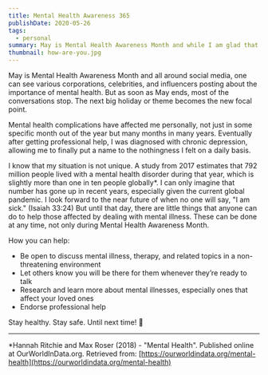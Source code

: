 ```yaml
---
title: Mental Health Awareness 365
publishDate: 2020-05-26
tags:
  - personal
summary: May is Mental Health Awareness Month and while I am glad that mental health gains some more exposure during the month, it is important throughout the entire year. I detail how common mental illness is and how simple actions can help those who suffer.
thumbnail: how-are-you.jpg
---
```


May is Mental Health Awareness Month and all around social media, one can see various corporations, celebrities, and influencers posting about the importance of mental health. But as soon as May ends, most of the conversations stop. The next big holiday or theme becomes the new focal point.

Mental health complications have affected me personally, not just in some specific month out of the year but many months in many years. Eventually after getting professional help, I was diagnosed with chronic depression, allowing me to finally put a name to the nothingness I felt on a daily basis.

I know that my situation is not unique. A study from 2017 estimates that 792 million people lived with a mental health disorder during that year, which is slightly more than one in ten people globally\*. I can only imagine that number has gone up in recent years, especially given the current global pandemic. I look forward to the near future of when no one will say, "I am sick." (Isaiah 33:24) But until that day, there are little things that anyone can do to help those affected by dealing with mental illness. These can be done at any time, not only during Mental Health Awareness Month.

How you can help:

- Be open to discuss mental illness, therapy, and related topics in a non-threatening environment
- Let others know you will be there for them whenever they’re ready to talk
- Research and learn more about mental illnesses, especially ones that affect your loved ones
- Endorse professional help

Stay healthy. Stay safe. Until next time! :wave:

---

\*Hannah Ritchie and Max Roser (2018) - "Mental Health". Published online at OurWorldInData.org. Retrieved from: [https://ourworldindata.org/mental-health](https://ourworldindata.org/mental-health)
